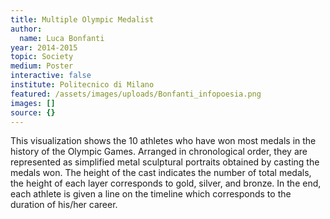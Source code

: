 ```yaml
---
title: Multiple Olympic Medalist
author:
  name: Luca Bonfanti
year: 2014-2015
topic: Society
medium: Poster
interactive: false
institute: Politecnico di Milano
featured: /assets/images/uploads/Bonfanti_infopoesia.png
images: []
source: {}
---
```

This visualization shows the 10 athletes who have won most medals in the history of the Olympic Games. Arranged in chronological order, they are represented as simplified metal sculptural portraits obtained by casting the medals won. The height of the cast indicates the number of total medals, the height of each layer corresponds to gold, silver, and bronze. In the end, each athlete is given a line on the timeline which corresponds to the duration of his/her career.
